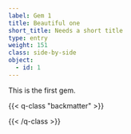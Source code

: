 ```yaml
---
label: Gem 1
title: Beautiful one
short_title: Needs a short title
type: entry
weight: 151
class: side-by-side
object:
  - id: 1
---
```

This is the first gem.

{{< q-class "backmatter" >}}

{{< /q-class >}}
